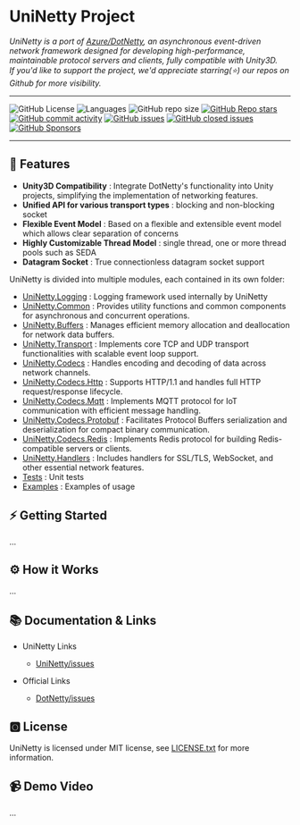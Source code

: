 # UniNetty Project

*UniNetty is a port of [Azure/DotNetty](https://github.com/Azure/DotNetty), an asynchronous event-driven network framework designed for developing high-performance, maintainable protocol servers and clients, fully compatible with Unity3D.*  
*If you'd like to support the project, we'd appreciate starring(⭐) our repos on Github for more visibility.*

---

![GitHub License](https://img.shields.io/github/license/ikpil/UniNetty?style=for-the-badge)
![Languages](https://img.shields.io/github/languages/top/ikpil/UniNetty?style=for-the-badge)
![GitHub repo size](https://img.shields.io/github/repo-size/ikpil/UniNetty?style=for-the-badge)
[![GitHub Repo stars](https://img.shields.io/github/stars/ikpil/UniNetty?style=for-the-badge&logo=github)](https://github.com/ikpil/UniNetty)
[![GitHub commit activity](https://img.shields.io/github/commit-activity/m/ikpil/UniNetty?style=for-the-badge&logo=github)](https://github.com/ikpil/UniNetty/commits)
[![GitHub issues](https://img.shields.io/github/issues-raw/ikpil/UniNetty?style=for-the-badge&logo=github&color=44cc11)](https://github.com/ikpil/UniNetty/issues)
[![GitHub closed issues](https://img.shields.io/github/issues-closed-raw/ikpil/UniNetty?style=for-the-badge&logo=github&color=a371f7)](https://github.com/ikpil/UniNetty/issues)
[![GitHub Sponsors](https://img.shields.io/github/sponsors/ikpil?style=for-the-badge&logo=GitHub-Sponsors&link=https%3A%2F%2Fgithub.com%2Fsponsors%2Fikpil)](https://github.com/sponsors/ikpil)

---


## 🚀 Features

- **Unity3D Compatibility** : Integrate DotNetty's functionality into Unity projects, simplifying the implementation of networking features.
- **Unified API for various transport types** : blocking and non-blocking socket
- **Flexible Event Model** : Based on a flexible and extensible event model which allows clear separation of concerns
- **Highly Customizable Thread Model** : single thread, one or more thread pools such as SEDA
- **Datagram Socket** : True connectionless datagram socket support

UniNetty is divided into multiple modules, each contained in its own folder:

- [UniNetty.Logging](https://github.com/ikpil/UniNetty/tree/main/src/UniNetty.Logging) : Logging framework used internally by UniNetty
- [UniNetty.Common](https://github.com/ikpil/UniNetty/tree/main/src/UniNetty.Common) : Provides utility functions and common components for asynchronous and concurrent operations.
- [UniNetty.Buffers](https://github.com/ikpil/UniNetty/tree/main/src/UniNetty.Buffers) : Manages efficient memory allocation and deallocation for network data buffers.
- [UniNetty.Transport](https://github.com/ikpil/UniNetty/tree/main/src/UniNetty.Transport) : Implements core TCP and UDP transport functionalities with scalable event loop support.
- [UniNetty.Codecs](https://github.com/ikpil/UniNetty/tree/main/src/UniNetty.Codecs) : Handles encoding and decoding of data across network channels.
- [UniNetty.Codecs.Http](https://github.com/ikpil/UniNetty/tree/main/src/UniNetty.Codecs.Http) : Supports HTTP/1.1 and handles full HTTP request/response lifecycle.
- [UniNetty.Codecs.Mqtt](https://github.com/ikpil/UniNetty/tree/main/src/UniNetty.Codecs.Mqtt) : Implements MQTT protocol for IoT communication with efficient message handling.
- [UniNetty.Codecs.Protobuf](https://github.com/ikpil/UniNetty/tree/main/src/UniNetty.Codecs.Protobuf) : Facilitates Protocol Buffers serialization and deserialization for compact binary communication.
- [UniNetty.Codecs.Redis](https://github.com/ikpil/UniNetty/tree/main/src/UniNetty.Codecs.Redis) : Implements Redis protocol for building Redis-compatible servers or clients.
- [UniNetty.Handlers](https://github.com/ikpil/UniNetty/tree/main/src/UniNetty.Handlers) : Includes handlers for SSL/TLS, WebSocket, and other essential network features.
- [Tests](https://github.com/ikpil/UniNetty/tree/main/test) : Unit tests
- [Examples](https://github.com/ikpil/UniNetty/tree/main/examples) : Examples of usage

## ⚡ Getting Started

... 

## ⚙ How it Works

...

## 📚 Documentation & Links

- UniNetty Links
  - [UniNetty/issues](https://github.com/ikpil/UniNetty/issues)
 
- Official Links
  - [DotNetty/issues](https://github.com/Azure/DotNetty/issues)

## 🅾 License

UniNetty is licensed under MIT license, see [LICENSE.txt](https://github.com/ikpil/UniNetty/tree/main/LICENSE) for more information.

## 📹 Demo Video

...

